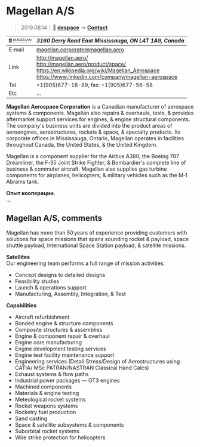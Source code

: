 # Magellan A/S
> 2019.08.14 ┊ **🚀 [despace](index.md)** → **[Contact](contact.md)**

|[![](f/contact/m/magellan_as_logo1_thumb.jpg)](f/contact/m/magellan_as_logo1.png)|*3160 Derry Road East Mississauga, ON L4T 1A9, Canada*|
|:--|:--|
|E‑mail| <magellan.corporate@magellan.aero> |
|Link| <http://magellan.aero/><br> <http://magellan.aero/product/space/><br> <https://en.wikipedia.org/wiki/Magellan_Aerospace><br> <https://www.linkedin.com/company/magellan-aerospace> |
|Tel| +1(905)677-18-89, fax: +1(905)677-56-58 |
|Etc| … |

**Magellan Aerospace Corporation** is a Canadian manufacturer of aerospace systems & components. Magellan also repairs & overhauls, tests, & provides aftermarket support services for engines, & engine structural components. The company's business units are divided into the product areas of aeroengines, aerostructures, rockets & space, & specialty products. Its corporate offices in Mississauga, Ontario, Magellan operates in facilities throughout Canada, the United States, & the United Kingdom.

Magellan is a component supplier for the Airbus A380, the Boeing 787 Dreamliner, the F‑35 Joint Strike Fighter, & Bombardier's complete line of business & commuter aircraft. Magellan also supplies gas turbine components for airplanes, helicopters, & military vehicles such as the M‑1 Abrams tank.

**Опыт кооперации.**  
…


<p style="page-break-after:always"> </p>

## Magellan A/S, comments

Magellan has more than 50 years of experience providing customers with solutions for space missions that spans sounding rocket & payload, space shuttle payload, International Space Station payload, & satellite missions.

**Satellites**  
Our engineering team performs a full range of mission activities:

   - Concept designs to detailed designs
   - Feasibility studies
   - Launch & operations support
   - Manufacturing, Assembly, Integration, & Test

**Capabilities**

   - Aircraft refurbishment
   - Bonded engine & structure components
   - Composite structures & assemblies
   - Engine & component repair & overhaul
   - Engine core manufacturing
   - Engine development testing services
   - Engine test facility maintenance support
   - Engineering services (Detail Stress/Design of Aerostructures using CATIA/ MSc PATRAN/NASTRAN Classical Hand Calcs)
   - Exhaust systems & flow paths
   - Industrial power packages — OT3 engines
   - Machined components
   - Materials & engine testing
   - Meteological rocket systems
   - Rocket weapons systems
   - Rocketry fuel production
   - Sand casting
   - Space & satellite subsystems & components
   - Suborbital rocket systems
   - Wire strike protection for helicopters
